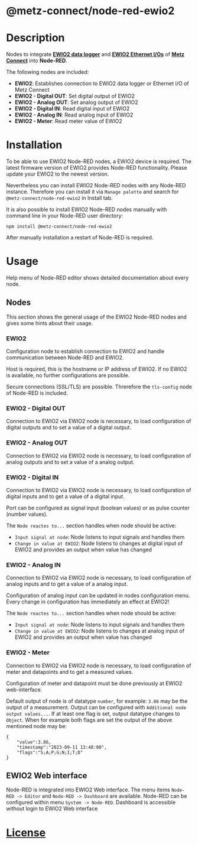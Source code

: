 @metz-connect/node-red-ewio2
============================

# Description
Nodes to integrate **[EWIO2 data logger](https://www.metz-connect.com/home/products/c-logline/energy-controlling/data-logger.6a.en.html)** and **[EWIO2 Ethernet I/Os](https://www.metz-connect.com/home/products/c-logline/i-o-components/ethernet-i-os.69.en.html)** of **[Metz Connect](https://www.metz-connect.com/home.1e.en.html)** into **Node-RED**.

The following nodes are included:
- **EWIO2**: Establishes connection to EWIO2 data logger or Ethernet I/O of Metz Connect
- **EWIO2 - Digital OUT**: Set digital output of EWIO2
- **EWIO2 - Analog OUT**: Set analog output of EWIO2
- **EWIO2 - Digital IN**: Read digital input of EWIO2
- **EWIO2 - Analog IN**: Read analog input of EWIO2
- **EWIO2 - Meter**: Read meter value of EWIO2

# Installation
To be able to use EWIO2 Node-RED nodes, a EWIO2 device is required.
The latest firmware version of EWIO2 provides Node-RED functionality. Please update your EWIO2 to the newest version.

Nevertheless you can install EWIO2 Node-RED nodes with any Node-RED instance. Therefore you can install it via `Manage palette` and search for `@metz-connect/node-red-ewio2` in Install tab.

It is also possible to install EWIO2 Node-RED nodes manually with command line in your Node-RED user directory:
```
npm install @metz-connect/node-red-ewio2
```
After manually installation a restart of Node-RED is required.

# Usage
Help menu of Node-RED editor shows detailed documentation about every node.

## Nodes
This section shows the general usage of the EWIO2 Node-RED nodes and gives some hints about their usage.

### EWIO2
Configuration node to establish connection to EWIO2 and handle communication between Node-RED and EWIO2.

Host is required, this is the hostname or IP address of EWIO2. If no EWIO2 is available, no further configurations are possible.

Secure connections (SSL/TLS) are possible. Threrefore the `tls-config` node of Node-RED is included.

### EWIO2 - Digital OUT
Connection to EWIO2 via EWIO2 node is necessary, to load configuration of digital outputs and to set a value of a digital output.

### EWIO2 - Analog OUT
Connection to EWIO2 via EWIO2 node is necessary, to load configuration of analog outputs and to set a value of a analog output.

### EWIO2 - Digital IN
Connection to EWIO2 via EWIO2 node is necessary, to load configuration of digital inputs and to get a value of a digital input.

Port can be configured as signal input (boolean values) or as pulse counter (number values).

The `Node reactes to...` section handles when node should be active:
- `Input signal at node`: Node listens to input signals and handles them
- `Change in value at EWIO2`: Node listens to changes at digital input of EWIO2 and provides an output when value has changed

### EWIO2 - Analog IN
Connection to EWIO2 via EWIO2 node is necessary, to load configuration of analog inputs and to get a value of a analog input.

Configuration of analog input can be updated in nodes configuration menu.  Every change in configuration has immediately an effect at EWIO2!

The `Node reactes to...` section handles when node should be active:
- `Input signal at node`: Node listens to input signals and handles them
- `Change in value at EWIO2`: Node listens to changes at analog input of EWIO2 and provides an output when value has changed

### EWIO2 - Meter
Connection to EWIO2 via EWIO2 node is necessary, to load configuration of meter and datapoints and to get a measured values.

Configuration of meter and datapoint must be done previously at EWIO2 web-interface.

Default output of node is of datatype `number`, for example: `3.86` may be the output of a measurement. Output can be configured with `Additional node output values...`. If at least one flag is set, output datatype changes to `Object`. When for example both flags are set the output of the above mentioned node may be:
```
{
    "value":3.86,
    "timestamp":"2023-09-11 13:48:00",
    "flags":"S;A;P;G;N;I;T;D"
}
```

## EWIO2 Web interface
Node-RED is integrated into EWIO2 Web interface. The menu items `Node-RED -> Editor` and `Node-RED -> Dashboard` are available. Node-RED can be configured within menu `System -> Node-RED`. Dashboard is accessible without login to EWIO2 Web interface

# [License](LICENSE)